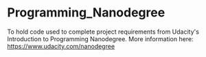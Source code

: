 # Programming_Nanodegree

To hold code used to complete project requirements from Udacity's Introduction to Programming Nanodegree.  More information here: https://www.udacity.com/nanodegree
